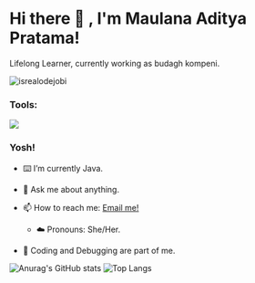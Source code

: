 # <summary><strong>Hi there :wave: , I'm Maulana Aditya Pratama!</strong></summary>

Lifelong Learner, currently working as budagh kompeni.

<p align="left"> <img src="https://komarev.com/ghpvc/?username=12210778-MaulanaAdityaPratama&label=Profile%20views&color=0e75b6&style=flat" alt="isrealodejobi" />

</p>



### <summary><strong>Tools:</strong></summary>

<img src="https://img.shields.io/badge/Text%20Editor-Visual%20Studio%20Code-blue?&logo=visual%20studio%20code&logoColor=blue" />




### <summary><strong>Yosh!</strong></summary>



  - :keyboard: I’m currently Java. </br>

 - :speech_balloon: Ask me about anything.</br>

 - :mailbox: How to reach me: <a href="mailto:aditya.neo5@gmail.com">Email me!</a>  </br>

   - :cloud: Pronouns: She/Her. </br>

- :game_die: Coding and Debugging are part of me. </br>



 

![Anurag's GitHub stats](https://github-readme-stats.vercel.app/api?username=12210778-MaulanaAdityaPratama&show_icons=true&theme=transparent)
![Top Langs](https://github-readme-stats.vercel.app/api/top-langs/?username=12210778-MaulanaAdityaPratama&layout=compact)

